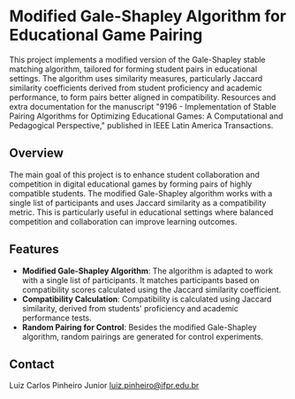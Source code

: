 # Modified Gale-Shapley Algorithm for Educational Game Pairing

This project implements a modified version of the Gale-Shapley stable matching algorithm, tailored for forming student pairs in educational settings. The algorithm uses similarity measures, particularly Jaccard similarity coefficients derived from student proficiency and academic performance, to form pairs better aligned in compatibility. Resources and extra documentation for the manuscript "9196 - Implementation of Stable Pairing Algorithms for Optimizing Educational Games: A Computational and Pedagogical Perspective," published in IEEE Latin America Transactions. 

## Overview

The main goal of this project is to enhance student collaboration and competition in digital educational games by forming pairs of highly compatible students. The modified Gale-Shapley algorithm works with a single list of participants and uses Jaccard similarity as a compatibility metric. This is particularly useful in educational settings where balanced competition and collaboration can improve learning outcomes.

## Features

- **Modified Gale-Shapley Algorithm**: The algorithm is adapted to work with a single list of participants. It matches participants based on compatibility scores calculated using the Jaccard similarity coefficient.
- **Compatibility Calculation**: Compatibility is calculated using Jaccard similarity, derived from students' proficiency and academic performance tests.
- **Random Pairing for Control**: Besides the modified Gale-Shapley algorithm, random pairings are generated for control experiments.

## Contact

Luiz Carlos Pinheiro Junior
luiz.pinheiro@ifpr.edu.br
